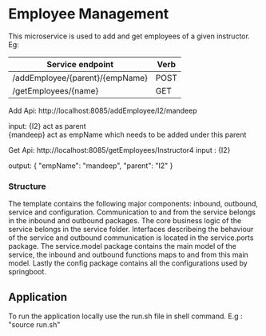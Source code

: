 # Employee Management
This microservice is used to  add and get employees of a given instructor. Eg: 


| Service endpoint                               | Verb    |                               
| -----------------------------------------------| ------- |
| /addEmployee/{parent}/{empName}                |  POST   |   
| /getEmployees/{name}                           |  GET    |    


Add Api:
http://localhost:8085/addEmployee/I2/mandeep 

input:
{I2} act as parent  
{mandeep} act as empName which needs to be added under this parent

Get Api: 
http://localhost:8085/getEmployees/Instructor4 
input : {I2}  

output:   {
"empName": "mandeep",
"parent": "I2"
}



### Structure

The template contains the following major components: inbound, outbound, service and configuration.
Communication to and from the service belongs in the inbound and outbound packages. The core business logic of the service belongs in the service folder. Interfaces describeing the behaviour of the service and outbound communication is located in the service.ports package. 
The service.model package contains the main model of the service, the inbound and outbound functions maps to and from this main model. 
Lastly the config package contains all the configurations used by springboot.

## Application
To run the application locally use the run.sh file in shell command. E.g : "source run.sh"

